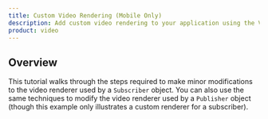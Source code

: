 ```yaml
---
title: Custom Video Rendering (Mobile Only)
description: Add custom video rendering to your application using the Vonage Video API.
product: video
---
```


## Overview

This tutorial walks through the steps required to make minor modifications to the video renderer used by a `Subscriber` object. You can also use the same techniques to modify the video renderer used by a `Publisher` object (though this example only illustrates a custom renderer for a subscriber).
